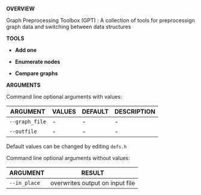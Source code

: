 __OVERVIEW__

Graph Preprocessing Toolbox (GPT) : A collection of tools for preprocessign graph data and switching between data structures

__TOOLS__

- __Add one__ 

- __Enumerate nodes__

- __Compare graphs__ 

__ARGUMENTS__

Command line optional arguments with values:

ARGUMENT | VALUES | DEFAULT | DESCRIPTION
-------- | ------ | ------- | -----------
`--graph_file` | - |- | -
`--outfile` | - | - | -

Default values can be changed by editing `defs.h`

Command line optional arguments without values:

ARGUMENT | RESULT
-------- | ------
`--in_place` | overwrites output on input file
